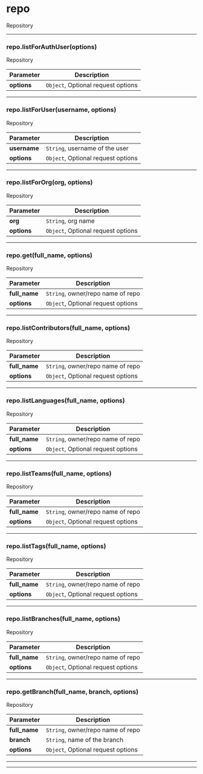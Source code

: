 # repo

Repository



* * *

### repo.listForAuthUser(options) 

Repository

**Parameter**| **Description** |
--------------|---------------
**options** | `Object`, Optional request options|




---------------------------

### repo.listForUser(username, options) 

Repository

**Parameter**| **Description** |
--------------|---------------
**username** | `String`, username of the user|
**options** | `Object`, Optional request options|




---------------------------

### repo.listForOrg(org, options) 

Repository

**Parameter**| **Description** |
--------------|---------------
**org** | `String`, org name|
**options** | `Object`, Optional request options|




---------------------------

### repo.get(full_name, options) 

Repository

**Parameter**| **Description** |
--------------|---------------
**full_name** | `String`, owner/repo name of repo|
**options** | `Object`, Optional request options|




---------------------------

### repo.listContributors(full_name, options) 

Repository

**Parameter**| **Description** |
--------------|---------------
**full_name** | `String`, owner/repo name of repo|
**options** | `Object`, Optional request options|




---------------------------

### repo.listLanguages(full_name, options) 

Repository

**Parameter**| **Description** |
--------------|---------------
**full_name** | `String`, owner/repo name of repo|
**options** | `Object`, Optional request options|




---------------------------

### repo.listTeams(full_name, options) 

Repository

**Parameter**| **Description** |
--------------|---------------
**full_name** | `String`, owner/repo name of repo|
**options** | `Object`, Optional request options|




---------------------------

### repo.listTags(full_name, options) 

Repository

**Parameter**| **Description** |
--------------|---------------
**full_name** | `String`, owner/repo name of repo|
**options** | `Object`, Optional request options|




---------------------------

### repo.listBranches(full_name, options) 

Repository

**Parameter**| **Description** |
--------------|---------------
**full_name** | `String`, owner/repo name of repo|
**options** | `Object`, Optional request options|




---------------------------

### repo.getBranch(full_name, branch, options) 

Repository

**Parameter**| **Description** |
--------------|---------------
**full_name** | `String`, owner/repo name of repo|
**branch** | `String`, name of the branch|
**options** | `Object`, Optional request options|




---------------------------


* * *










